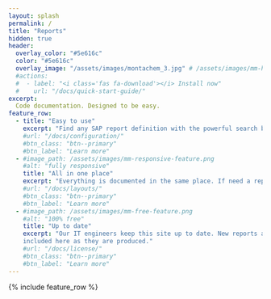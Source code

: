 ```yaml
---
layout: splash
permalink: /
title: "Reports"
hidden: true
header:
  overlay_color: "#5e616c"
  color: "#5e616c"
  overlay_image: "/assets/images/montachem_3.jpg" # /assets/images/mm-home-page-feature.jpg
  #actions:
  #  - label: "<i class='fas fa-download'></i> Install now"
  #    url: "/docs/quick-start-guide/"
excerpt:
  Code documentation. Designed to be easy.
feature_row:
  - title: "Easy to use"
    excerpt: "Find any SAP report definition with the powerful search box tool."
    #url: "/docs/configuration/"
    #btn_class: "btn--primary"
    #btn_label: "Learn more"
  - #image_path: /assets/images/mm-responsive-feature.png
    #alt: "fully responsive"
    title: "All in one place"
    excerpt: "Everything is documented in the same place. If need a report, here is where to find it."
    #url: "/docs/layouts/"
    #btn_class: "btn--primary"
    #btn_label: "Learn more"
  - #image_path: /assets/images/mm-free-feature.png
    #alt: "100% free"
    title: "Up to date"
    excerpt: "Our IT engineers keep this site up to date. New reports and modifications are
    included here as they are produced."
    #url: "/docs/license/"
    #btn_class: "btn--primary"
    #btn_label: "Learn more"      
---
```


{% include feature_row %}
